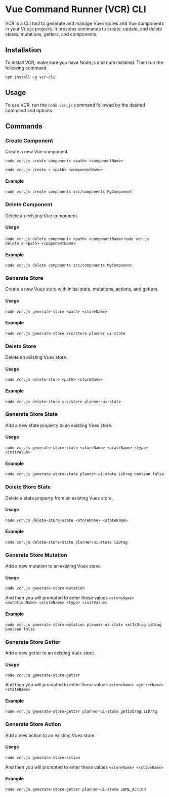 # Vue Command Runner (VCR) CLI

VCR is a CLI tool to generate and manage Vuex stores and Vue components in your Vue.js projects. It provides commands to create, update, and delete stores, mutations, getters, and components.

## Installation

To install VCR, make sure you have Node.js and npm installed. Then run the following command:

`npm install -g vcr-cli`


## Usage

To use VCR, run the `node vcr.js` command followed by the desired command and options.

## Commands


### Create Component

Create a new Vue component.

`node vcr.js create components <path> <componentName>`

`node vcr.js create c <path> <componentName>`

#### Example

`node vcr.js create components src/components MyComponent`


### Delete Component

Delete an existing Vue component.

#### Usage

`node vcr.js delete components <path> <componentName>`
`node vcr.js delete c <path> <componentName>`


#### Example

`node vcr.js delete components src/components MyComponent`

### Generate Store

Create a new Vuex store with initial state, mutations, actions, and getters.

#### Usage

`node vcr.js generate-store <path> <storeName>`

#### Example

`node vcr.js generate-store src/store planner-ui-state`


### Delete Store

Delete an existing Vuex store.

#### Usage

`node vcr.js delete-store <path> <storeName>`


#### Example

`node vcr.js delete-store src/store planner-ui-state`


### Generate Store State

Add a new state property to an existing Vuex store.

#### Usage

`node vcr.js generate-store-state <storeName> <stateName> <type> <initValue>`


#### Example

`node vcr.js generate-store-state planner-ui-state isDrag boolean false`


### Delete Store State

Delete a state property from an existing Vuex store.

#### Usage

`node vcr.js delete-store-state <storeName> <stateName>`


#### Example

`node vcr.js delete-store-state planner-ui-state isDrag`


### Generate Store Mutation

Add a new mutation to an existing Vuex store.

#### Usage

`node vcr.js generate-store-mutation`

And then you will prompted to enter these values `<storeName> <mutationName> <stateName> <type> <initValue>`


#### Example

`node vcr.js generate-store-mutation planner-ui-state setIsDrag isDrag boolean false`

### Generate Store Getter

Add a new getter to an existing Vuex store.

#### Usage

`node vcr.js generate-store-getter`

And then you will prompted to enter these values `<storeName> <getterName> <stateName>`


#### Example

`node vcr.js generate-store-getter planner-ui-state getIsDrag isDrag`

### Generate Store Action

Add a new action to an existing Vuex store.

#### Usage

`node vcr.js generate-store-action`

And then you will prompted to enter these values `<storeName> <actionName>`


#### Example

`node vcr.js generate-store-getter planner-ui-state SOME_ACTION`
